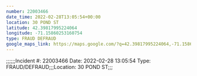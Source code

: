 ```yaml
---
number: 22003466
date_time: 2022-02-28T13:05:54+00:00
location: 30 POND ST
latitude: 42.39817995224064
longitude: -71.15860253160754
type: FRAUD DEFRAUD
google_maps_link: https://maps.google.com/?q=42.39817995224064,-71.15860253160754
---
```


;;;;;;Incident #: 22003466  Date: 2022-02-28 13:05:54   Type: FRAUD/DEFRAUD;;;Location: 30 POND ST;;;
